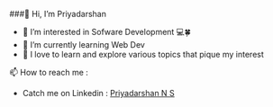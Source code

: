 ###👋 Hi, I’m Priyadarshan
- 👀 I’m interested in Sofware Development 💻🍀
- 🌱 I’m currently learning Web Dev
- 💞 I love to learn and explore various topics that pique my interest

📫 How to reach me :
- Catch me on Linkedin : <a href="https://in.linkedin.com/in/priyadarshan2003?trk=profile-badge">Priyadarshan N S</a>
              
<!---
Priyadarshan2003/Priyadarshan2003 is a ✨ special ✨ repository because its `README.md` (this file) appears on your GitHub profile.
You can click the Preview link to take a look at your changes.
--->
